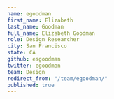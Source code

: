 ```yaml
---
name: egoodman
first_name: Elizabeth
last_name: Goodman
full_name: Elizabeth Goodman
role: Design Researcher
city: San Francisco
state: CA
github: esgoodman
twitter: egoodman
team: Design
redirect_from: "/team/egoodman/"
published: true
---
```



